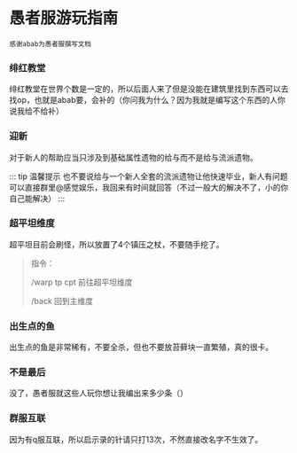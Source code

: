 # 愚者服游玩指南

`感谢abab为愚者服撰写文档`

### 绯红教堂

绯红教堂在世界个数是一定的，所以后面人来了但是没能在建筑里找到东西可以去找op，也就是abab要，会补的（你问我为什么？因为我就是编写这个东西的人你说我给不给补）

### 迎新

对于新人的帮助应当只涉及到基础属性遗物的给与而不是给与流派遗物。

::: tip 温馨提示
也不要说给与一个新人全套的流派遗物让他快速毕业，新人有问题可以直接群里@感觉娱乐，我回来有时间就回答（不过一般大的解决不了，小的你自己能解决）
:::

### 超平坦维度

超平坦目前会刷怪，所以放置了4个镇压之杖，不要随手挖了。

> 指令：
>
> /warp tp cpt 前往超平坦维度
>
> /back 回到主维度

### 出生点的鱼

出生点的鱼是非常稀有，不要全杀，但也不要放苔藓块一直繁殖，真的很卡。

### 不是最后

没了，愚者服就这些人玩你想让我编出来多少条（）

### 群服互联

因为有q服互联，所以启示录的针请只打13次，不然直接改名字不生效了。